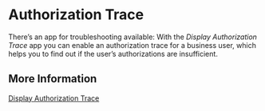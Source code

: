 <!-- loio5c8c93185e084b33b8a5e9c55a249626 -->

# Authorization Trace

There’s an app for troubleshooting available: With the *Display Authorization Trace* app you can enable an authorization trace for a business user, which helps you to find out if the user’s authorizations are insufficient.



<a name="loio5c8c93185e084b33b8a5e9c55a249626__section_jbv_hn3_bqb"/>

## More Information

[Display Authorization Trace](https://help.sap.com/viewer/65de2977205c403bbc107264b8eccf4b/Cloud/en-US/79b3c9b7701248fe83b81d4b15134e8d.html) 

